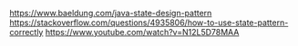 https://www.baeldung.com/java-state-design-pattern
https://stackoverflow.com/questions/4935806/how-to-use-state-pattern-correctly
https://www.youtube.com/watch?v=N12L5D78MAA
